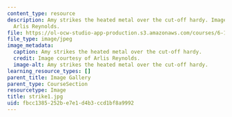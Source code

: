 ```yaml
---
content_type: resource
description: Amy strikes the heated metal over the cut-off hardy. Image courtesy of
  Arlis Reynolds.
file: https://ol-ocw-studio-app-production.s3.amazonaws.com/courses/6-163-strobe-project-laboratory-fall-2005/fbcc1385252be7e1d4b3ccd1bf8a9992_strike1.jpg
file_type: image/jpeg
image_metadata:
  caption: Amy strikes the heated metal over the cut-off hardy.
  credit: Image courtesy of Arlis Reynolds.
  image-alt: Amy strikes the heated metal over the cut-off hardy.
learning_resource_types: []
parent_title: Image Gallery
parent_type: CourseSection
resourcetype: Image
title: strike1.jpg
uid: fbcc1385-252b-e7e1-d4b3-ccd1bf8a9992
---
```

